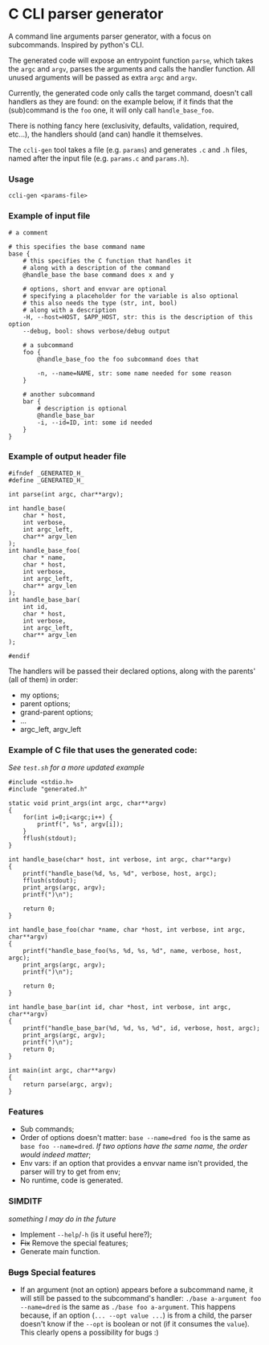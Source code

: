 # C CLI parser generator

A command line arguments parser generator, with a focus on subcommands. Inspired by python's CLI.

The generated code will expose an entrypoint function `parse`, which takes the `argc` and `argv`, parses the arguments and calls the handler function. All unused arguments will be passed as extra `argc` and `argv`.

Currently, the generated code only calls the target command, doesn't call handlers as they are found: on the example below, if it finds that the (sub)command is the `foo` one, it will only call `handle_base_foo`.

There is nothing fancy here (exclusivity, defaults, validation, required, etc...), the handlers should (and can) handle it themselves.

The `ccli-gen` tool takes a file (e.g. `params`) and generates `.c` and `.h` files, named after the input file (e.g. `params.c` and `params.h`).

### Usage

`ccli-gen <params-file>`

### Example of input file

```
# a comment

# this specifies the base command name
base {
    # this specifies the C function that handles it
    # along with a description of the command
    @handle_base the base command does x and y

    # options, short and envvar are optional
    # specifying a placeholder for the variable is also optional
    # this also needs the type (str, int, bool)
    # along with a description
    -H, --host=HOST, $APP_HOST, str: this is the description of this option
    --debug, bool: shows verbose/debug output

    # a subcommand
    foo {
        @handle_base_foo the foo subcommand does that

        -n, --name=NAME, str: some name needed for some reason
    }

    # another subcommand
    bar {
        # description is optional
        @handle_base_bar
        -i, --id=ID, int: some id needed
    }
}
```

### Example of output header file

```
#ifndef _GENERATED_H_
#define _GENERATED_H_

int parse(int argc, char**argv);

int handle_base(
    char * host,
    int verbose,
    int argc_left,
    char** argv_len
);
int handle_base_foo(
    char * name,
    char * host,
    int verbose,
    int argc_left,
    char** argv_len
);
int handle_base_bar(
    int id,
    char * host,
    int verbose,
    int argc_left,
    char** argv_len
);

#endif
```

The handlers will be passed their declared options, along with the parents' (all of them) in order:
- my options;
- parent options;
- grand-parent options;
- ...
- argc_left, argv_left

### Example of C file that uses the generated code:

_See `test.sh` for a more updated example_

```
#include <stdio.h>
#include "generated.h"

static void print_args(int argc, char**argv)
{
    for(int i=0;i<argc;i++) {
        printf(", %s", argv[i]);
    }
    fflush(stdout);
}

int handle_base(char* host, int verbose, int argc, char**argv)
{
    printf("handle_base(%d, %s, %d", verbose, host, argc);
    fflush(stdout);
    print_args(argc, argv);
    printf(")\n");

    return 0;
}

int handle_base_foo(char *name, char *host, int verbose, int argc, char**argv)
{
    printf("handle_base_foo(%s, %d, %s, %d", name, verbose, host, argc);
    print_args(argc, argv);
    printf(")\n");

    return 0;
}

int handle_base_bar(int id, char *host, int verbose, int argc, char**argv)
{
    printf("handle_base_bar(%d, %d, %s, %d", id, verbose, host, argc);
    print_args(argc, argv);
    printf(")\n");
    return 0;
}

int main(int argc, char**argv)
{
    return parse(argc, argv);
}
```

### Features

- Sub commands;
- Order of options doesn't matter: `base --name=dred foo` is the same as `base foo --name=dred`. _If two options have the same name, the order would indeed matter_;
- Env vars: if an option that provides a envvar name isn't provided, the parser will try to get from env;
- No runtime, code is generated.

### SIMDITF

_something I may do in the future_

- Implement `--help`/`-h` (is it useful here?);
- ~~Fix~~ Remove the special features;
- Generate main function.

### ~~Bugs~~ Special features

- If an argument (not an option) appears before a subcommand name, it will still be passed to the subcommand's handler:
`./base a-argument foo --name=dred` is the same as `./base foo a-argument`.
This happens because, if an option (`... --opt value ...`) is from a child, the parser doesn't know if the `--opt` is boolean or not
(if it consumes the `value`).
This clearly opens a possibility for bugs :)
